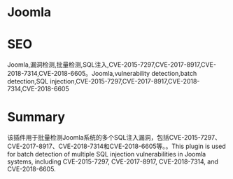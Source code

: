 # Joomla
# SEO
Joomla,漏洞检测,批量检测,SQL注入,CVE-2015-7297,CVE-2017-8917,CVE-2018-7314,CVE-2018-6605。Joomla,vulnerability detection,batch detection,SQL injection,CVE-2015-7297,CVE-2017-8917,CVE-2018-7314,CVE-2018-6605
# Summary
该插件用于批量检测Joomla系统的多个SQL注入漏洞，包括CVE-2015-7297、CVE-2017-8917、CVE-2018-7314和CVE-2018-6605等。。This plugin is used for batch detection of multiple SQL injection vulnerabilities in Joomla systems, including CVE-2015-7297, CVE-2017-8917, CVE-2018-7314, and CVE-2018-6605.
